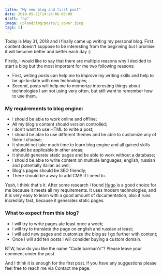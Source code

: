 ```yaml
---
title: "My new blog and first post"
date: 2018-05-31T14:24:06-05:00
draft: "no"
image: upload/img/posts/1_cover.jpeg
tags: []
---
```


Today is May 31, 2018 and I finally came up writing my personal blog. First content doesn't suppose to be interesting from the beginning but I promise it will become better and better each day :)

Firstly, I would like to say that there are multiple reasons why I decided to start a blog but the most important for me two following reasons:

- First, writing posts can help me to improve my writing skills and help to be up-to-date with new technologies;
- Second, posts will help me to memorize interesting things about technologies I am not using very often, but still want to remember how to use them.

### My requirements to blog engine:

- I should be able to work online and offline;
- All my blog's content should version controlled;
- I don't want to use HTML to write a post;
- I should be able to use different themes and be able to customize any of them I choose;
- It should not take much time to learn blog engine and all gained skills should be applicable in other areas;
- It should generate static pages and be able to work without a database;
- I should be able to write content on multiple languages, english, russian and potentially italian as well;
- Blog's pages should be SEO friendly;
- There should be a way to add CMS if I need to.

Yeah, I think that's it. After some research I found [Hugo](https://gohugo.io/) is a good choice for me because it meets all my requirements. It uses modern technologies, and it is very easy to learn with a good amount of documentation, also it runs incredibly fast, because it generates static pages.



### What to expect from this blog?

- I will try to write pages ate least once a week;
- I will try to translate the page on english and russian at least;
- I will add new pages and customize the blog as I go further with content;
- Once I will add ten posts I will consider buying a custom domain.

BTW, how do you like the name "Code barman's"? Please leave your comment under the post.

And I think it is enough for the first post. If you have any suggestions please feel free to reach me via Contact me page.